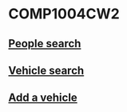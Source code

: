 ﻿# COMP1004CW2

 ## [People search]([https://link-url-here.org](https://extremedose.github.io/COMP1004CW2/)people.html)
 ## [Vehicle search]([https://link-url-here.org](https://extremedose.github.io/COMP1004CW2/)vehicle.html)
 ## [Add a vehicle]([https://link-url-here.org](https://extremedose.github.io/COMP1004CW2/)add-vehicle.html)
